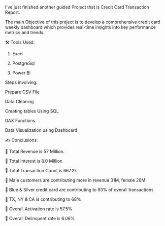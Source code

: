 I've just finished another guided Project that is Credit Card Transaction Report.

The main Objective of this project is to develop a comprehensive credit card weekly dashboard which provides real-time insights into key performance metrics and trends.



🛠 Tools Used:

1. Excel

2. PostgreSql

3. Power BI



Steps involving:



Prepare CSV File

Data Cleaning

Creating tables Using SQL 

DAX Functions 

Data Visualization using Dashboard



✍ Conclusions:



📢 Total Revenue is 57 Million.

📢 Total Interest is 8.0 Million.

📢 Total Transaction Count is 667.2k

📢 Male customers are contributing more in revenue 31M, female 26M

📢  Blue & Silver credit card are contributing to 93% of overall
transactions

📢 TX, NY & CA is contributing to 68%

📢 Overall Activation rate is 57.5%

📢  Overall Delinquent rate is 6.06%
